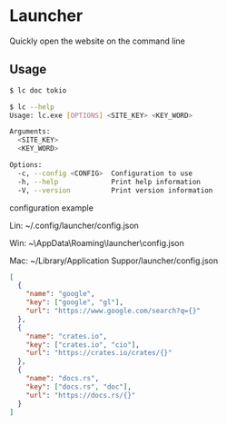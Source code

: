 # Launcher

Quickly open the website on the command line

## Usage

```sh
$ lc doc tokio
```

```sh
$ lc --help
Usage: lc.exe [OPTIONS] <SITE_KEY> <KEY_WORD>

Arguments:
  <SITE_KEY>
  <KEY_WORD>

Options:
  -c, --config <CONFIG>  Configuration to use
  -h, --help             Print help information
  -V, --version          Print version information
```

configuration example

Lin: ~/.config/launcher/config.json

Win: ~\AppData\Roaming\launcher\config.json

Mac: ~/Library/Application Suppor/launcher/config.json

```json
[
  {
    "name": "google",
    "key": ["google", "gl"],
    "url": "https://www.google.com/search?q={}"
  },
  {
    "name": "crates.io",
    "key": ["crates.io", "cio"],
    "url": "https://crates.io/crates/{}"
  },
  {
    "name": "docs.rs",
    "key": ["docs.rs", "doc"],
    "url": "https://docs.rs/{}"
  }
]
```
